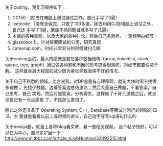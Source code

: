 关于coding，我复习顺序如下：
1. CC150 （除去在电脑上调试通过之外，自己手写了3遍）
2. leetcode （没有全做完，只做了100多道。除去利用OJ在电脑上调试之外，自己还
手写了3遍，某些不熟的题目就多写了几遍）
3. 本版的各种真题，以及大家的各种讨论。然后自己多思考，一定想明白细节
4. glassdoor上，针对将要面试的公司，研究真题
5. careerup.com，时间非常充分的时候就扫几眼

关于coding面试，最大的感慨是要把各种数据结构（array, linkedlist, stack, 
queue, tree, graph）通过做各种题和不断的思考搞得很熟练，对细节都要烂熟于胸。
这样就会最大程度的减少因为紧张导致发挥不好的情况。

关于自己不熟悉的领域，比方说我，对DP总是有心理障碍，就花大块时间去找很多题做
。先找少数题，边看答案边总结思路；然后大量自己做题，不看答案，自己思考，自己
实现，然后对照答案，分析得失。这样做了十好几道题之后，就发现自己有一点点感觉
了，不是那么害怕了。

除此之外还准备了 Operating System, C++, Database等面试时常问的领域的知识。主
要就是看看以前上课时候的讲义，自己动手写写sql语句什么的

关于design题，就是上各种blog看文章，看一些相关视频。
这个帖子很好，可以以它为中心，自己多扩展一下：
http://www.mitbbs.com/article_t/JobHunting/32492515.html
